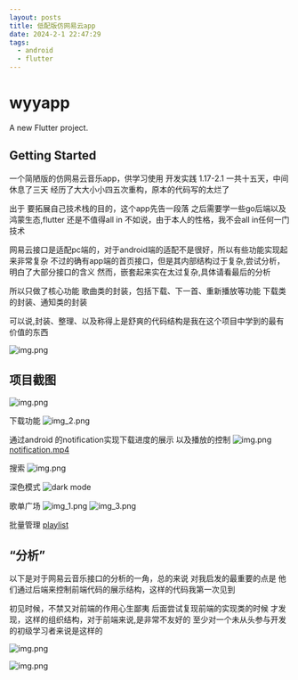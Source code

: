 ```yaml
---
layout: posts
title: 低配版仿网易云app
date: 2024-2-1 22:47:29
tags:
  - android
  - flutter
---
```


# wyyapp

A new Flutter project.

## Getting Started

一个简陋版的仿网易云音乐app，供学习使用
开发实践
1.17-2.1 一共十五天，中间休息了三天
经历了大大小小四五次重构，原本的代码写的太烂了

出于 要拓展自己技术栈的目的，这个app先告一段落
之后需要学一些go后端以及鸿蒙生态,flutter 还是不值得all in
不如说，由于本人的性格，我不会all in任何一门技术

网易云接口是适配pc端的，对于android端的适配不是很好，所以有些功能实现起来非常复杂
不过的确有app端的首页接口，但是其内部结构过于复杂,尝试分析，明白了大部分接口的含义
然而，嵌套起来实在太过复杂,具体请看最后的分析

所以只做了核心功能
歌曲类的封装，包括下载、下一首、重新播放等功能
下载类的封装、通知类的封装

可以说,封装、整理、以及称得上是舒爽的代码结构是我在这个项目中学到的最有价值的东西

![img.png](3source/analyze.png)

## 项目截图

![img.png](3source/in.jpg)

下载功能
![img_2.png](3source/img_2.png)

通过android 的notification实现下载进度的展示 以及播放的控制
![img.png](3source/notifi.jpg)
[notification.mp4](3source/notificationAmusiclist.mp4)

搜索
![img.png](3source/search.png)

深色模式
![dark mode](3source/dark.jpg)

歌单广场
![img_1.png](3source/img_1.png)
![img_3.png](3source/img_3.png)

批量管理
[playlist](3source/addtoplaylist.mp4)

## “分析”

以下是对于网易云音乐接口的分析的一角，总的来说
对我启发的最重要的点是
他们通过后端来控制前端代码的展示结构，这样的代码我第一次见到

初见时候，不禁又对前端的作用心生鄙夷
后面尝试复现前端的实现类的时候
才发现，这样的组织结构，对于前端来说,是非常不友好的
至少对一个未从头参与开发的初级学习者来说是这样的

![img.png](3source/img.png)

![img.png](3source/img23.png)
